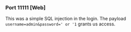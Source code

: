### Port 11111 \[Web]

This was a simple SQL injection in the login. The payload `username=admin&password=' or '1` grants us access.
